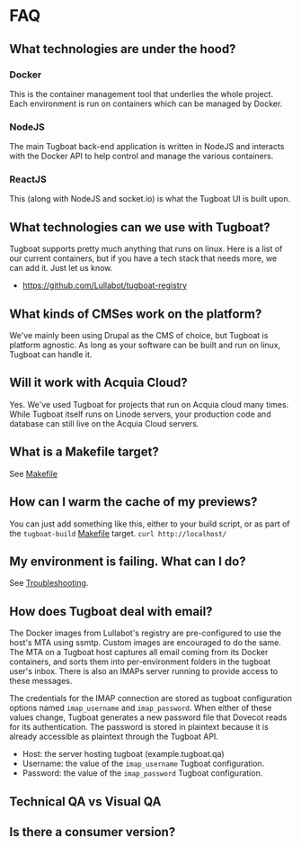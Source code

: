 # FAQ

## What technologies are under the hood?

### Docker
This is the container management tool that underlies the whole project. Each environment is run on containers which can be managed by Docker.

### NodeJS
The main Tugboat back-end application is written in NodeJS and interacts with the Docker API to help control and manage the various containers.

### ReactJS 
This (along with NodeJS and socket.io) is what the Tugboat UI is built upon.

## What technologies can we use with Tugboat?
Tugboat supports pretty much anything that runs on linux. Here is a list of our current containers, but if you have a tech stack that needs more, we can add it. Just let us know.
* https://github.com/Lullabot/tugboat-registry

## What kinds of CMSes work on the platform?
We've mainly been using Drupal as the CMS of choice, but Tugboat is platform agnostic. As long as your software can be built and run on linux, Tugboat can handle it.

## Will it work with Acquia Cloud?
Yes. We've used Tugboat for projects that run on Acquia cloud many times. While Tugboat itself runs on Linode servers, your production code and database can still live on the Acquia Cloud servers.

## What is a Makefile target?
See [Makefile](../automation/makefile.md)

## How can I warm the cache of my previews?
You can just add something like this, either to your build script, or as part of the `tugboat-build` [Makefile](../automation/makefile.md) target.
    `curl http://localhost/`

## My environment is failing. What can I do?
See [Troubleshooting](../troubleshooting/index.md).

## How does Tugboat deal with email?
The Docker images from Lullabot's registry are pre-configured to use the host's
MTA using ssmtp. Custom images are encouraged to do the same. The MTA on a Tugboat
host captures all email coming from its Docker containers, and sorts them into
per-environment folders in the tugboat user's inbox. There is also an IMAPs
server running to provide access to these messages.

The credentials for the IMAP connection are stored as tugboat configuration
options named `imap_username` and `imap_password`. When either of these values
change, Tugboat generates a new password file that Dovecot reads for its
authentication. The password is stored in plaintext because it is already
accessible as plaintext through the Tugboat API.

* Host: the server hosting tugboat (example.tugboat.qa)
* Username: the value of the `imap_username` Tugboat configuration.
* Password: the value of the `imap_password` Tugboat configuration.

## Technical QA vs Visual QA
## Is there a consumer version?
